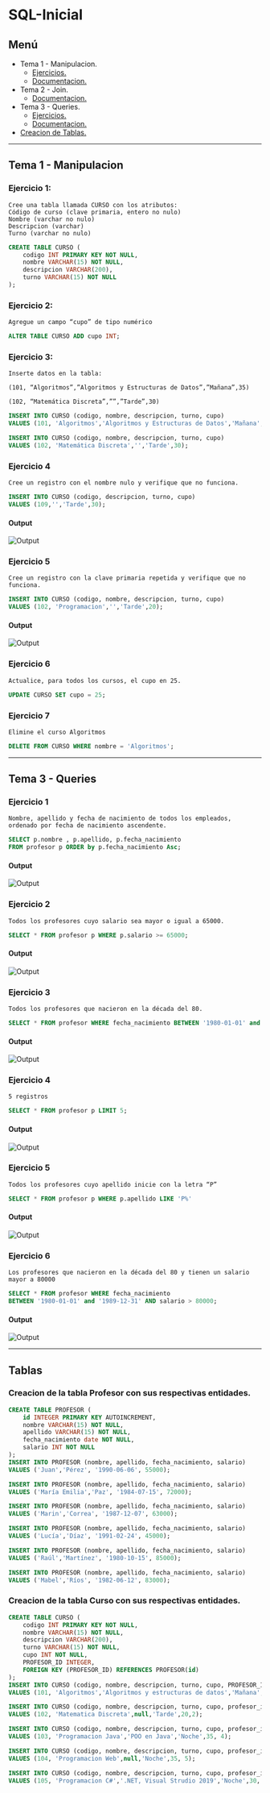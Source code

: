 # SQL-Inicial
## Menú
* Tema 1 - Manipulacion.
	* [Ejercicios.](#tema-1---manipulacion)
	* [Documentacion.](https://github.com/PostaElio/SQL-Inicial/blob/main/source/sql-manipulacion.pdf)
* Tema 2 - Join.
	* [Documentacion.](https://github.com/PostaElio/SQL-Inicial/blob/main/source/sql-join.pdf)
* Tema 3 - Queries.
	* [Ejercicios.](#tema-3---queries)
	* [Documentacion.](https://github.com/PostaElio/SQL-Inicial/blob/main/source/sql-queries.pdf)
* [Creacion de Tablas.](#tablas)
---
## Tema 1 - Manipulacion
### Ejercicio 1:
~~~
Cree una tabla llamada CURSO con los atributos: 
Código de curso (clave primaria, entero no nulo)
Nombre (varchar no nulo)
Descripcion (varchar)
Turno (varchar no nulo)
~~~
```sql
CREATE TABLE CURSO (
	codigo INT PRIMARY KEY NOT NULL,
  	nombre VARCHAR(15) NOT NULL,
  	descripcion VARCHAR(200),
  	turno VARCHAR(15) NOT NULL
);
```
### Ejercicio 2:
~~~
Agregue un campo “cupo” de tipo numérico
~~~
```sql
ALTER TABLE CURSO ADD cupo INT;
```
### Ejercicio 3:
~~~
Inserte datos en la tabla:

(101, “Algoritmos”,”Algoritmos y Estructuras de Datos”,”Mañana”,35)

(102, “Matemática Discreta”,””,”Tarde”,30)
~~~
```sql
INSERT INTO CURSO (codigo, nombre, descripcion, turno, cupo) 
VALUES (101, 'Algoritmos','Algoritmos y Estructuras de Datos','Mañana',35);

INSERT INTO CURSO (codigo, nombre, descripcion, turno, cupo) 
VALUES (102, 'Matemática Discreta','','Tarde',30);
```
### Ejercicio 4 
~~~
Cree un registro con el nombre nulo y verifique que no funciona.
~~~
```sql
INSERT INTO CURSO (codigo, descripcion, turno, cupo) 
VALUES (109,'','Tarde',30);
```
#### Output
![Output](images/ejercicio4-output.png)
### Ejercicio 5
~~~
Cree un registro con la clave primaria repetida y verifique que no funciona.
~~~
```sql
INSERT INTO CURSO (codigo, nombre, descripcion, turno, cupo) 
VALUES (102, 'Programacion','','Tarde',20);
```
#### Output
![Output](images/ejercicio5-output.png)
### Ejercicio 6
~~~
Actualice, para todos los cursos, el cupo en 25.
~~~
```sql
UPDATE CURSO SET cupo = 25;
```
### Ejercicio 7
~~~
Elimine el curso Algoritmos
~~~
```sql
DELETE FROM CURSO WHERE nombre = 'Algoritmos';
```
---
## Tema 3 - Queries
### Ejercicio 1
~~~
Nombre, apellido y fecha de nacimiento de todos los empleados, ordenado por fecha de nacimiento ascendente.
~~~
```sql
SELECT p.nombre , p.apellido, p.fecha_nacimiento
FROM profesor p ORDER by p.fecha_nacimiento Asc;
```
#### Output
![Output](images/tema3-ejercicio1.png)
### Ejercicio 2
~~~
Todos los profesores cuyo salario sea mayor o igual a 65000.
~~~
```sql
SELECT * FROM profesor p WHERE p.salario >= 65000;
```
#### Output
![Output](images/tema3-ejercicio2.png)
### Ejercicio 3
~~~
Todos los profesores que nacieron en la década del 80.
~~~
```sql
SELECT * FROM profesor WHERE fecha_nacimiento BETWEEN '1980-01-01' and '1989-12-31';
```
#### Output
![Output](images/tema3-ejercicio3.png)
### Ejercicio 4
~~~
5 registros
~~~
```sql
SELECT * FROM profesor p LIMIT 5;
```
#### Output
![Output](images/tema3-ejercicio4.png)
### Ejercicio 5
~~~
Todos los profesores cuyo apellido inicie con la letra “P”
~~~
```sql
SELECT * FROM profesor p WHERE p.apellido LIKE 'P%'
```
#### Output
![Output](images/tema3-ejercicio5.png)
### Ejercicio 6
~~~
Los profesores que nacieron en la década del 80 y tienen un salario mayor a 80000
~~~
```sql
SELECT * FROM profesor WHERE fecha_nacimiento 
BETWEEN '1980-01-01' and '1989-12-31' AND salario > 80000;
```
#### Output
![Output](images/tema3-ejercicio6.png)

---
## Tablas

### Creacion de la tabla **Profesor** con sus respectivas entidades.
```sql
CREATE TABLE PROFESOR (
	id INTEGER PRIMARY KEY AUTOINCREMENT,
  	nombre VARCHAR(15) NOT NULL,
    apellido VARCHAR(15) NOT NULL,
  	fecha_nacimiento date NOT NULL, 
	salario INT NOT NULL
);
INSERT INTO PROFESOR (nombre, apellido, fecha_nacimiento, salario) 
VALUES ('Juan','Pérez', '1990-06-06', 55000);

INSERT INTO PROFESOR (nombre, apellido, fecha_nacimiento, salario) 
VALUES ('María Emilia','Paz', '1984-07-15', 72000);

INSERT INTO PROFESOR (nombre, apellido, fecha_nacimiento, salario) 
VALUES ('Marin','Correa', '1987-12-07', 63000);

INSERT INTO PROFESOR (nombre, apellido, fecha_nacimiento, salario) 
VALUES ('Lucía','Díaz', '1991-02-24', 45000);

INSERT INTO PROFESOR (nombre, apellido, fecha_nacimiento, salario) 
VALUES ('Raúl','Martínez', '1980-10-15', 85000);

INSERT INTO PROFESOR (nombre, apellido, fecha_nacimiento, salario) 
VALUES ('Mabel','Ríos', '1982-06-12', 83000);
```
### Creacion de la tabla **Curso** con sus respectivas entidades.
```sql
CREATE TABLE CURSO (
	codigo INT PRIMARY KEY NOT NULL,
  	nombre VARCHAR(15) NOT NULL,
  	descripcion VARCHAR(200),
  	turno VARCHAR(15) NOT NULL,
    cupo INT NOT NULL,
  	PROFESOR_ID INTEGER,
  	FOREIGN KEY (PROFESOR_ID) REFERENCES PROFESOR(id)
);
INSERT INTO CURSO (codigo, nombre, descripcion, turno, cupo, PROFESOR_ID) 
VALUES (101, 'Algoritmos','Algoritmos y estructuras de datos','Mañana',20,1);

INSERT INTO CURSO (codigo, nombre, descripcion, turno, cupo, profesor_id)
VALUES (102, 'Matematica Discreta',null,'Tarde',20,2);

INSERT INTO CURSO (codigo, nombre, descripcion, turno, cupo, profesor_id) 
VALUES (103, 'Programacion Java','POO en Java','Noche',35, 4);

INSERT INTO CURSO (codigo, nombre, descripcion, turno, cupo, profesor_id) 
VALUES (104, 'Programacion Web',null,'Noche',35, 5);

INSERT INTO CURSO (codigo, nombre, descripcion, turno, cupo, profesor_id) 
VALUES (105, 'Programacion C#','.NET, Visual Strudio 2019','Noche',30, 6);
```
